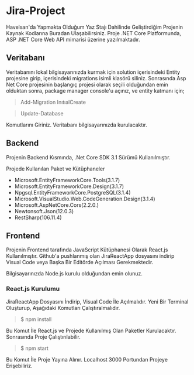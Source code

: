# Jira-Project

Havelsan'da Yapmakta Olduğum Yaz Stajı Dahilinde Geliştirdiğim Projenin Kaynak Kodlarına Buradan Ulaşabilirsiniz. Proje .NET Core Platformunda, ASP .NET Core Web API mimarisi üzerine yazılmaktadır.


## Veritabanı

Veritabanını lokal bilgisayarınızda kurmak için solution içerisindeki Entity projesine girip, içerisindeki migrations
isimli klasörü siliniz. Sonrasında Asp Net Core projesinin başlangıç projesi olarak seçili olduğundan emin olduktan
sonra, package manager console'u açınız, ve entity katmanı için;

> Add-Migration InıtıalCreate

> Update-Database 


Komutlarını Giriniz. Veritabanı bilgisayarınızda kurulacaktır.


## Backend

Projenin Backend Kısmında, .Net Core SDK 3.1 Sürümü Kullanılmıştır. 

Projede Kullanılan Paket ve Kütüphaneler

- Microsoft.EntityFrameworkCore.Tools(3.1.7)
- Microsoft.EntityFrameworkCore.Design(3.1.7)
- Npgsql.EntityFrameworkCore.PostgreSQL(3.1.4)
- Microsoft.VisualStudio.Web.CodeGeneration.Design(3.1.4)
- Microsoft.AspNetCore.Cors(2.2.0.)
- Newtonsoft.Json(12.0.3)
- RestSharp(106.11.4)


## Frontend


Projenin Frontend tarafında JavaScript Kütüphanesi Olarak React.js Kullanılmıştır. Github'a pushlanmış olan
JiraReactApp dosyasını indirip Visual Code veya Başka Bir Editörde Açılması Gerekmektedir.

Bilgisayarınızda Node.js kurulu olduğundan emin olunuz.

### React.js Kurulumu

JiraReactApp Dosyasını İndirip, Visual Code İle Açılmalıdır. Yeni Bir Terminal Oluşturup, Aşağıdaki Komutları Çalıştıralmalıdır.

> $ npm install

Bu Komut İle React.js ve Projede Kullanılmış Olan Paketler Kurulacaktır. Sonrasında Proje Çalıştırılabilir.

> $ npm start

Bu Komut İle Proje Yayına Alınır. Localhost 3000 Portundan Projeye Erişebiliriz.
